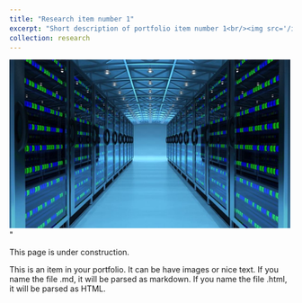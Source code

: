 ```yaml
---
title: "Research item number 1"
excerpt: "Short description of portfolio item number 1<br/><img src='/images/datacenter.png' width="500" height="300">"
collection: research
---
```


<img src='/images/datacenter.png' width="500" height="300">"

This page is under construction.

This is an item in your portfolio. It can be have images or nice text. If you name the file .md, it will be parsed as markdown. If you name the file .html, it will be parsed as HTML. 
